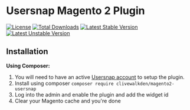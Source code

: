 # Usersnap Magento 2 Plugin

[![License](https://poser.pugx.org/clivewalkden/magento2-usersnap/license)](./LICENSE)
[![Total Downloads](https://poser.pugx.org/clivewalkden/magento2-usersnap/downloads)](https://packagist.org/packages/clivewalkden/magento2-usersnap)
[![Latest Stable Version](https://poser.pugx.org/clivewalkden/magento2-usersnap/v/stable)](https://packagist.org/packages/clivewalkden/magento2-usersnap)
[![Latest Unstable Version](https://poser.pugx.org/clivewalkden/magento2-usersnap/v/unstable)](https://packagist.org/packages/clivewalkden/magento2-usersnap)

## Installation
**Using Composer:**
1. You will need to have an active [Usersnap account](https://www.usersnap.com) to setup the plugin.
1. Install using composer `composer require clivewalkden/magento2-usersnap`
1. Log into the admin and enable the plugin and add the widget id
1. Clear your Magento cache and you're done
